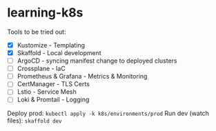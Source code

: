 # learning-k8s


Tools to be tried out:

- [x] Kustomize - Templating
- [x] Skaffold - Local development
- [ ] ArgoCD - syncing manifest change to deployed clusters
- [ ] Crossplane - IaC
- [ ] Prometheus & Grafana - Metrics & Monitoring
- [ ] CertManager - TLS Certs
- [ ] Lstio - Service Mesh
- [ ] Loki & Promtail - Logging

Deploy prod:
``
kubectl apply -k k8s/environments/prod
``
Run dev (watch files):
``
skaffold dev
``
